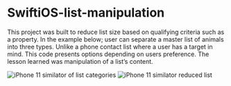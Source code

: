 # SwiftiOS-list-manipulation
This project was built to reduce list size based on qualifying criteria such as a property. In the example below; user can separate a master list of animals into three types. 
Unlike a phone contact list where a user has a target in mind. This code presents options depending on users preference. 
The lesson learned was manipulation of a list’s content. 

![iPhone 11 similator of list categories](SimulatorShots/SimulatorShot1-iPhone11.png) ![iPhone 11 similator reduced list](SimulatorShots/SimulatorShot2-iPhone11.png)
